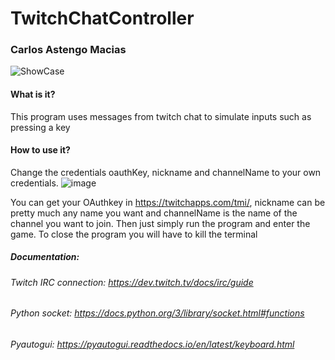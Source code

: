 # TwitchChatController
### Carlos Astengo Macias
![ShowCase](https://user-images.githubusercontent.com/81842396/113789767-6a5c5a00-9705-11eb-9a10-9ad7326a5078.gif)
#### What is it?
This program uses messages from twitch chat to simulate inputs such as pressing a key
#### How to use it?
Change the credentials oauthKey, nickname and channelName to your own credentials.
![image](https://user-images.githubusercontent.com/81842396/113790864-f5d6ea80-9707-11eb-9327-aad101fda79a.png)

You can get your OAuthkey in  https://twitchapps.com/tmi/, nickname can be pretty much any name you want and channelName is the name of the channel you want to join.
Then just simply run the program and enter the game.  To close the program you will have to kill the terminal
##### Documentation:
###### Twitch IRC connection: https://dev.twitch.tv/docs/irc/guide
###### Python socket: https://docs.python.org/3/library/socket.html#functions
###### Pyautogui: https://pyautogui.readthedocs.io/en/latest/keyboard.html





